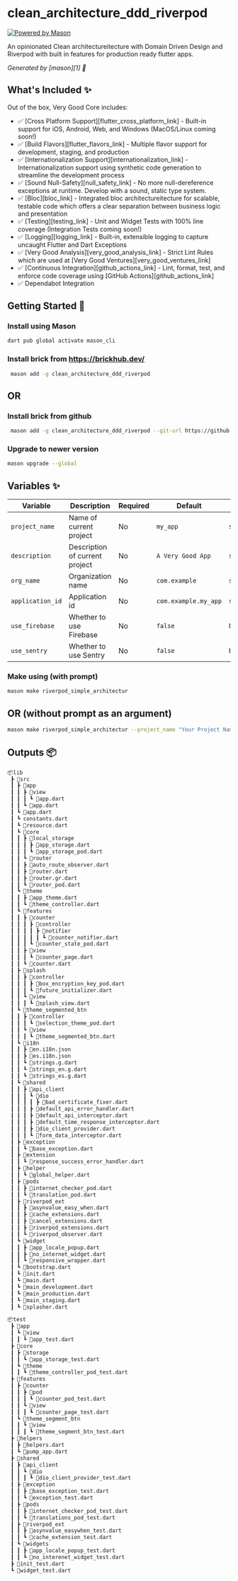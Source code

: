 # clean_architecture_ddd_riverpod

[![Powered by Mason](https://img.shields.io/endpoint?url=https%3A%2F%2Ftinyurl.com%2Fmason-badge)](https://github.com/felangel/mason)

An opinionated Clean architectureitecture with Domain Driven Design and Riverpod with built in features for production ready flutter apps.

_Generated by [mason][1] 🧱_

## What's Included ✨

Out of the box, Very Good Core includes:

- ✅ [Cross Platform Support][flutter_cross_platform_link] - Built-in support for iOS, Android, Web, and Windows (MacOS/Linux coming soon!)
- ✅ [Build Flavors][flutter_flavors_link] - Multiple flavor support for development, staging, and production
- ✅ [Internationalization Support][internationalization_link] - Internationalization support using synthetic code generation to streamline the development process
- ✅ [Sound Null-Safety][null_safety_link] - No more null-dereference exceptions at runtime. Develop with a sound, static type system.
- ✅ [Bloc][bloc_link] - Integrated bloc architectureitecture for scalable, testable code which offers a clear separation between business logic and presentation
- ✅ [Testing][testing_link] - Unit and Widget Tests with 100% line coverage (Integration Tests coming soon!)
- ✅ [Logging][logging_link] - Built-in, extensible logging to capture uncaught Flutter and Dart Exceptions
- ✅ [Very Good Analysis][very_good_analysis_link] - Strict Lint Rules which are used at [Very Good Ventures][very_good_ventures_link]
- ✅ [Continuous Integration][github_actions_link] - Lint, format, test, and enforce code coverage using [GitHub Actions][github_actions_link]
- ✅ Dependabot Integration

## Getting Started 🚀

### Install using Mason

```sh
dart pub global activate mason_cli

```
### Install brick from https://brickhub.dev/
```sh
 mason add -g clean_architecture_ddd_riverpod

```
## OR

### Install brick from github
```sh
 mason add -g clean_architecture_ddd_riverpod --git-url https://github.com/Shreemanarjun/river_bricks --git-path bricks/clean_architecture_ddd_riverpod

```
### Upgrade to newer version

```sh
mason upgrade --global

```

## Variables ✨

| Variable         | Description                           |Required |Default        | Type      |
| ---------------- | ------------------------------------- | ------- |-------------- | --------- |
| `project_name`   | Name of current project               |No       |  `my_app`     | `string`  |
| `description`    | Description of current project      |No       |  `A Very Good App`     | `string`  |
| `org_name`       | Organization name                    |No       |  `com.example`     | `string`  |
| `application_id` | Application id                       |No       |  `com.example.my_app`     | `string`  |
| `use_firebase`   | Whether to use Firebase              |No       |  `false`     | `boolean`  |
| `use_sentry`   | Whether to use Sentry              |No       |  `false`     | `boolean`  |

### Make using (with prompt)

```sh
mason make riverpod_simple_architectur

```
## OR (without prompt as an argument)

```sh
mason make riverpod_simple_architectur --project_name "Your Project Name"

```
## Outputs 📦

```txt
📦lib
 ┣ 📂src
 ┃ ┣ 📂app
 ┃ ┃ ┣ 📂view
 ┃ ┃ ┃ ┗ 📜app.dart
 ┃ ┃ ┗ 📜app.dart
 ┃ ┗ 📜app.dart
 ┃ ┗ constants.dart
 ┃ ┗ 📜resource.dart
 ┃ ┗ 📂core
 ┃ ┃ ┣ 📂local_storage
 ┃ ┃ ┃ ┣ 📜app_storage.dart
 ┃ ┃ ┃ ┗ 📜app_storage_pod.dart
 ┃ ┃ ┗ 📂router
 ┃ ┃ ┣ 📜auto_route_observer.dart
 ┃ ┃ ┣ 📜router.dart
 ┃ ┃ ┣ 📜router.gr.dart
 ┃ ┃ ┗ 📜router_pod.dart
 ┃ ┗ 📂theme
 ┃ ┃ ┣ 📜app_theme.dart
 ┃ ┃ ┗ 📜theme_controller.dart
 ┃ ┗ 📂features
 ┃ ┃ ┣ 📂counter
 ┃ ┃ ┃ ┣ 📂controller
 ┃ ┃ ┃ ┃ ┣ 📂notifier
 ┃ ┃ ┃ ┃ ┃ ┗ 📜counter_notifier.dart
 ┃ ┃ ┃ ┗ 📜counter_state_pod.dart
 ┃ ┃ ┣ 📂view
 ┃ ┃ ┃ ┗ 📜counter_page.dart
 ┃ ┃ ┗ 📜counter.dart
 ┃ ┣ 📂splash
 ┃ ┃ ┣ 📂controller
 ┃ ┃ ┃ ┣ 📜box_encryption_key_pod.dart
 ┃ ┃ ┃ ┗ 📜future_initializer.dart
 ┃ ┃ ┗ 📂view
 ┃ ┃ ┃ ┗ 📜splash_view.dart
 ┃ ┗ 📂theme_segmented_btn
 ┃ ┃ ┣ 📂controller
 ┃ ┃ ┃ ┗ 📜selection_theme_pod.dart
 ┃ ┃ ┗ 📂view
 ┃ ┃ ┃ ┗ 📜theme_segmented_btn.dart
 ┃ ┗ 📂i18n
 ┃ ┃ ┣ 📜en.i18n.json
 ┃ ┃ ┣ 📜es.i18n.json
 ┃ ┃ ┗ 📜strings.g.dart
 ┃ ┃ ┗ 📜strings_en.g.dart
 ┃ ┃ ┗ 📜strings_es.g.dart
 ┃ ┗ 📂shared
 ┃ ┃ ┣ 📂api_client
 ┃ ┃ ┃ ┗ 📂dio
 ┃ ┃ ┃ ┃ ┣ 📜bad_certificate_fixer.dart
 ┃ ┃ ┃ ┣ 📜default_api_error_handler.dart
 ┃ ┃ ┃ ┣ 📜default_api_interceptor.dart
 ┃ ┃ ┃ ┣ 📜default_time_response_interceptor.dart
 ┃ ┃ ┃ ┣ 📜dio_client_provider.dart
 ┃ ┃ ┃ ┗ 📜form_data_interceptor.dart
 ┃ ┣ 📂exception
 ┃ ┃ ┗ 📜base_exception.dart
 ┃ ┣ 📂extension
 ┃ ┃ ┗ 📜response_success_error_handler.dart
 ┃ ┣ 📂helper
 ┃ ┃ ┗ 📜global_helper.dart
 ┃ ┣ 📂pods
 ┃ ┃ ┣ 📜internet_checker_pod.dart
 ┃ ┃ ┗ 📜translation_pod.dart
 ┃ ┣ 📂riverpod_ext
 ┃ ┃ ┣ 📜asynvalue_easy_when.dart
 ┃ ┃ ┣ 📜cache_extensions.dart
 ┃ ┃ ┣ 📜cancel_extensions.dart
 ┃ ┃ ┣ 📜riverpod_extensions.dart
 ┃ ┃ ┗ 📜riverpod_observer.dart
 ┃ ┗ 📂widget
 ┃ ┃ ┣ 📜app_locale_popup.dart
 ┃ ┃ ┣ 📜no_internet_widget.dart
 ┃ ┃ ┗ 📜responsive_wrapper.dart
 ┃ ┗ 📜bootstrap.dart
 ┃ ┗ 📜init.dart
 ┃ ┗ 📜main.dart
 ┃ ┗ 📜main_development.dart
 ┃ ┗ 📜main_production.dart
 ┃ ┗ 📜main_staging.dart
 ┃ ┗ 📜splasher.dart

📦test
 ┣ 📂app
 ┃ ┗ 📂view
 ┃ ┃ ┗ 📜app_test.dart
 ┣ 📂core
 ┃ ┣ 📂storage
 ┃ ┃ ┗ 📜app_storage_test.dart
 ┃ ┗ 📂theme
 ┃ ┃ ┗ 📜theme_controller_pod_test.dart
 ┣ 📂features
 ┃ ┣ 📂counter
 ┃ ┃ ┣ 📂pod
 ┃ ┃ ┃ ┗ 📜counter_pod_test.dart
 ┃ ┃ ┗ 📂view
 ┃ ┃ ┃ ┗ 📜counter_page_test.dart
 ┃ ┗ 📂theme_segment_btn
 ┃ ┃ ┗ 📂view
 ┃ ┃ ┃ ┗ 📜theme_segment_btn_test.dart
 ┣ 📂helpers
 ┃ ┣ 📜helpers.dart
 ┃ ┗ 📜pump_app.dart
 ┣ 📂shared
 ┃ ┣ 📂api_client
 ┃ ┃ ┗ 📂dio
 ┃ ┃ ┃ ┗ 📜dio_client_provider_test.dart
 ┃ ┣ 📂exception
 ┃ ┃ ┣ 📜base_exception_test.dart
 ┃ ┃ ┗ 📜exception_test.dart
 ┃ ┣ 📂pods
 ┃ ┃ ┣ 📜internet_checker_pod_test.dart
 ┃ ┃ ┗ 📜translations_pod_test.dart
 ┃ ┣ 📂riverpod_ext
 ┃ ┃ ┣ 📜asynvalue_easywhen_test.dart
 ┃ ┃ ┗ 📜cache_extension_test.dart
 ┃ ┗ 📂widgets
 ┃ ┃ ┣ 📜app_locale_popup_test.dart
 ┃ ┃ ┗ 📜no_interenet_widget_test.dart
 ┣ 📜init_test.dart
 ┗ 📜widget_test.dart
```